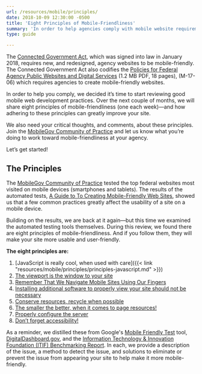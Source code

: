 ```yaml
---
url: /resources/mobile/principles/
date: 2018-10-09 12:30:00 -0500
title: 'Eight Principles of Mobile-Friendliness'
summary: 'In order to help agencies comply with mobile website requirements, we will share a principle of mobile-friendliness each week for eight weeks&mdash;and how adhering to these principles can greatly improve their sites.'
type: guide

---
```


The [Connected Government Act](https://digital.gov/resources/connected-government-act/), which was signed into law in January 2018, requires new, and redesigned, agency websites to be mobile-friendly. The Connected Government Act also codifies the [Policies for Federal Agency Public Websites and Digital Services](https://www.whitehouse.gov/sites/whitehouse.gov/files/omb/memoranda/2017/m-17-06.pdf) (1.2 MB PDF, 18 pages), (M-17-06) which requires agencies to create mobile-friendly websites. 

In order to help you comply, we decided it’s time to start reviewing good mobile web development practices. Over the next couple of months, we will share eight principles of mobile-friendliness (one each week)&mdash;and how adhering to these principles can greatly improve your site. 

We also need your critical thoughts, and comments, about these principles. Join the [MobileGov Community of Practice](https://digital.gov/communities/mobile/) and let us know what you’re doing to work toward mobile-friendliness at your agency. 

Let’s get started! 

## The Principles 

The [MobileGov Community of Practice](https://digital.gov/communities/mobile/) tested the top federal websites most visited on mobile devices (smartphones and tablets). The results of the automated tests, [A Guide to To Creating Mobile-Friendly Web Sites](https://digital.gov/resources/guide-create-mobile-friendly-websites/), showed us that a few common practices greatly affect the usability of a site on a mobile device. 

Building on the results, we are back at it again&mdash;but this time we examined the automated testing tools themselves. During this review, we found there are eight principles of mobile-friendliness. And if you follow them, they will make your site more usable and user-friendly. 

**The eight principles are:** 

1. [JavaScript is really cool, when used with care]({{< link "resources/mobile/principles/principles-javascript.md" >}})
2. [The viewport is the window to your site](https://digital.gov/resources/mobile/principles/viewport/)
3. [Remember That We Navigate Mobile Sites Using Our Fingers](https://digital.gov/resources/mobile/principles/tap-targets/)
4. [Installing additional software to properly view your site should not be necessary](https://digital.gov/resources/mobile/principles/plugins/)
5. [Conserve resources, recycle when possible](https://digital.gov/resources/mobile/principles/cache/)
6. [The smaller the better, when it comes to page resources!](https://digital.gov/resources/mobile/principles/optimize-minify-compression/)
7. [Properly configure the server](https://digital.gov/resources/mobile/principles/configuration/)
8. [Don’t forget accessibility!](https://digital.gov/resources/mobile/principles/accessibility/)

As a reminder, we distilled these from Google's [Mobile Friendly Test](https://search.google.com/test/mobile-friendly) tool, [DigitalDashboard.gov](https://www.digitaldashboard.gov/), and the [Information Technology & Innovation Foundation (ITIF) Benchmarking Report](https://itif.org/publications/2017/03/08/benchmarking-us-government-websites). In each, we provide a description of the issue, a method to detect the issue, and solutions to eliminate or prevent the issue from appearing your site to help make it more mobile-friendly. 
